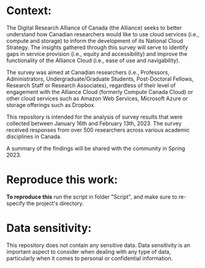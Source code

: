 # Context:

The Digital Research Alliance of Canada (the Alliance) seeks to better  understand how Canadian researchers would like to use cloud services (i.e.,  compute and storage) to inform the development of its National Cloud  Strategy. The insights gathered through this survey will serve to identify gaps  in service provision (i.e., equity and accessibility) and improve the  functionality of the Alliance Cloud (i.e., ease of use and navigability). 

The survey was aimed at Canadian researchers (i.e., Professors,  Administrators, Undergraduate/Graduate Students, Post-Doctoral Fellows,  Research Staff or Research Associates), regardless of their level of  engagement with the Alliance Cloud (formerly Compute Canada Cloud) or  other cloud services such as Amazon Web Services, Microsoft Azure or  storage offerings such as Dropbox.

This repository is intended for the analysis of survey results that were collected between January 16th and February 13th, 2023. The survey received responses from over 500 researchers across various academic disciplines in Canada.

A summary of the findings will be shared with the community in Spring 2023.

# Reproduce this work:
**To reproduce this** run the script in folder "Script", and make sure to re-specify the project's directory.

# Data sensitivity:
This repository does not contain any sensitive data. Data sensitivity is an important aspect to consider when dealing with any type of data, particularly when it comes to personal or confidential information. 
